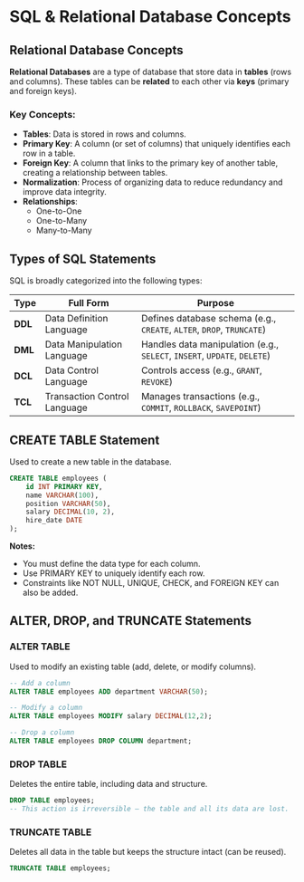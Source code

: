 # SQL & Relational Database Concepts 

## Relational Database Concepts

**Relational Databases** are a type of database that store data in **tables** (rows and columns). These tables can be **related** to each other via **keys** (primary and foreign keys). 

### Key Concepts:
- **Tables**: Data is stored in rows and columns.
- **Primary Key**: A column (or set of columns) that uniquely identifies each row in a table.
- **Foreign Key**: A column that links to the primary key of another table, creating a relationship between tables.
- **Normalization**: Process of organizing data to reduce redundancy and improve data integrity.
- **Relationships**:
  - One-to-One
  - One-to-Many
  - Many-to-Many


##  Types of SQL Statements

SQL is broadly categorized into the following types:

| Type | Full Form | Purpose |
|------|-----------|---------|
| **DDL** | Data Definition Language | Defines database schema (e.g., `CREATE`, `ALTER`, `DROP`, `TRUNCATE`) |
| **DML** | Data Manipulation Language | Handles data manipulation (e.g., `SELECT`, `INSERT`, `UPDATE`, `DELETE`) |
| **DCL** | Data Control Language | Controls access (e.g., `GRANT`, `REVOKE`) |
| **TCL** | Transaction Control Language | Manages transactions (e.g., `COMMIT`, `ROLLBACK`, `SAVEPOINT`) |


##  CREATE TABLE Statement

Used to create a new table in the database.

```sql
CREATE TABLE employees (
    id INT PRIMARY KEY,
    name VARCHAR(100),
    position VARCHAR(50),
    salary DECIMAL(10, 2),
    hire_date DATE
);
```

**Notes:**                      
- You must define the data type for each column.     
- Use PRIMARY KEY to uniquely identify each row.                        
- Constraints like NOT NULL, UNIQUE, CHECK, and FOREIGN KEY can also be added.

## ALTER, DROP, and TRUNCATE Statements                         
### ALTER TABLE                                 
 Used to modify an existing table (add, delete, or modify columns).                 
 ```sql
-- Add a column
ALTER TABLE employees ADD department VARCHAR(50);

-- Modify a column
ALTER TABLE employees MODIFY salary DECIMAL(12,2);

-- Drop a column
ALTER TABLE employees DROP COLUMN department;
```
### DROP TABLE                                              
Deletes the entire table, including data and structure.                                         
```sql
DROP TABLE employees;
-- This action is irreversible — the table and all its data are lost.                      
```
 ### TRUNCATE TABLE                            
 Deletes all data in the table but keeps the structure intact (can be reused).               
 ```sql       
TRUNCATE TABLE employees;                
 ```           









